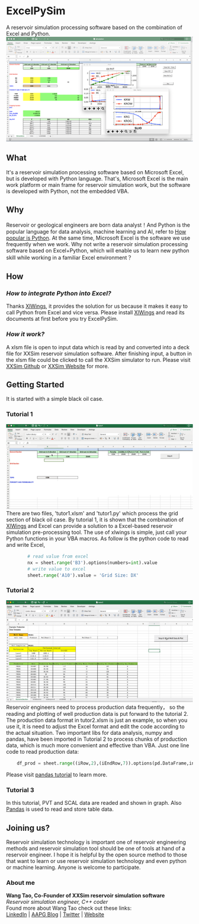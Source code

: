 # ExcelPySim
A reservoir simulation processing software based on the combination of Excel and Python. ![main banner](material/pythonExcel.png?raw=True "main banner")

## What
It's a reservoir simulation processing software based on Microsoft Excel, but is developed with Python language. That's, Microsoft Excel is the main work platform or main frame for reservoir simulation work, but the software is  developed with Python, not the embedded VBA. 
## Why
Reservoir or geological engineers are born data analyst！And Python is the popular language for data analysis, machine learning and AI, refer to [How popular is Python](https://www.quora.com/How-popular-is-python "Python is popular"). At the same time, Microsoft Excel is the software we use frequently when we work. Why not write a reservoir simulation processing software based on Excel+Python, which will enable us to learn new python skill while working in a familiar Excel environment？
## How
### *How to integrate Python into Excel?*  
Thanks [XlWings](https://github.com/ZoomerAnalytics/xlwings "XlWings"), it provides the solution for us because it makes it easy to call Python from Excel and vice versa. Please install [XlWings](https://github.com/ZoomerAnalytics/xlwings "XlWings") and read its documents at first before you try ExcelPySim. 
### *How it work?*   
A xlsm file is open to input data which is read by and converted into a deck file for XXSim reservoir simulation software. After finishing input, a button in the xlsm file could be clicked to call the XXSim simulator to run. Please visit [XXSim Github](https://github.com/ReservoirSimulator/XXSim "xxsim") or [XXSim Website](https://www.peclouds.com "xxsim website") for more.  
## Getting Started
It is started with a simple black oil case.
### Tutorial 1   
![tutor 1](material/tutor1.2019-02-14.gif?raw=True "tutor1 dynamic")
There are two files, 'tutor1.xlsm' and 'tutor1.py' which process the grid section of black oil case.  By tutorial 1, it is shown that the combination of [XlWings](https://github.com/ZoomerAnalytics/xlwings "XlWings") and Excel can provide a solution to a Excel-based reservoir simulation pre-processing tool. The use of xlwings is simple, just call your Python functions in your VBA macros. As follow is the python code to read and write Excel,
```python
        # read value from excel
        nx = sheet.range('B3').options(numbers=int).value
        # write value to excel
        sheet.range('A10').value = 'Grid Size: DX'
```

### Tutorial 2
![tutor 2](material/tutor2.gif?raw=True "tutor2 dynamic")
Reservoir engineers need to process production data frequently， so the reading and plotting of well production data is put forward to the tutorial 2. The production data format in tutor2.xlsm is just an example, so when you use it, it is need to adjust the Excel format and edit the code according to the actual situation. Two important libs for data analysis, numpy and pandas, have been imported in Tutorial 2 to process chunks of production data, which is much more convenient and effective than VBA. Just one line code to read production data:
```python
    df_prod = sheet.range((iRow,2),(iEndRow,7)).options(pd.DataFrame,index=False).value
```
Please visit [pandas tutorial](https://pandas.pydata.org/pandas-docs/stable/getting_started/tutorials.html "Pandas") to learn more.
### Tutorial 3
In this tutorial, PVT and SCAL data are readed and shown in graph. Also [Pandas](https://pandas.pydata.org "Pandas") is used to read and store table data.
## Joining us?
Reservoir simulation technology is important one of reservoir engineering methods and reservoir simulation tool should be one of tools at hand of a reservoir engineer. I hope it is helpful by the open source method to those that want to learn or use reservoir simulation technology and even python or machine learning. Anyone is welcome to participate.  
### About me
**Wang Tao, Co-Founder of XXSim reservoir simulation software**   
*Reservoir simulation engineer, C++ coder*  
Found more about Wang Tao check out these links:  
[LinkedIn](https://www.linkedin.com/in/tao-wang-xxsim/ "Linkedin") | [AAPG Blog](https://www.aapg.org/publications/blogs/learn/article/Articleid/42130/interview-with-tao-wang-pecloud "aapg") | [Twitter](https://twitter.com/wangtao74 "Twitter") | [Website](https://www.peclouds.com "peclouds")
